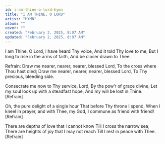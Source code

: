 ```yaml
---
id: i-am-thine-o-lord-hymn
title: "I AM THINE, O LORD"
artist: "HYMN"
album: ""
cover: ""
created: "February 2, 2025, 8:07 AM"
updated: "February 2, 2025, 8:07 AM"
---
```


I am Thine, O Lord, I have heard Thy voice,
And it told Thy love to me;
But I long to rise in the arms of faith,
And be closer drawn to Thee.

Refrain:
Draw me nearer, nearer, nearer, blessed Lord,
To the cross where Thou hast died;
Draw me nearer, nearer, nearer, blessed Lord,
To Thy precious, bleeding side.

Consecrate me now to Thy service, Lord,
By the pow’r of grace divine;
Let my soul look up with a steadfast hope,
And my will be lost in Thine. [Refrain]

Oh, the pure delight of a single hour
That before Thy throne I spend,
When I kneel in prayer, and with Thee, my God,
I commune as friend with friend! [Refrain]

There are depths of love that I cannot know
Till I cross the narrow sea;
There are heights of joy that I may not reach
Till I rest in peace with Thee. [Refrain]
